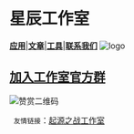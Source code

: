 # 星辰工作室

[**应用**](about:blank)|[**文章**](about:blank)|[**工具**](about:blank)|[**联系我们**](about:blank)
![logo](https://xhfs2.oss-cn-hangzhou.aliyuncs.com/CA102001/089c3199777849e4bd5d522a5e93ea70.png "logo")
## [加入工作室官方群](https://jq.qq.com/?_wv=1027&k=5Ry3PcO)









![赞赏二维码](about:blank "zanshang")

 ` 友情链接`：[起源之战工作室](http://www.qyzz.ml)

